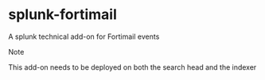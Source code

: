 # splunk-fortimail

A splunk technical add-on for Fortimail events

> [!note]
> This add-on needs to be deployed on both the search head and the indexer